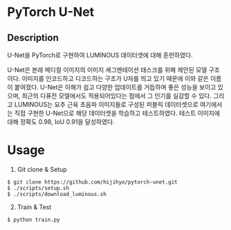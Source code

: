 # PyTorch U-Net

## Description

U-Net을 PyTorch로 구현하여 LUMINOUS 데이터셋에 대해 훈련하였다.

U-Net은 본래 메디컬 이미지의 이미지 세그멘테이션 태스크를 위해 제안된 모델 구조이다. 이미지를 인코드하고 디코드하는 구조가 U자를 띄고 있기 때문에 이와 같은 이름이 붙여졌다. U-Net은 이해가 쉽고 다양한 업데이트를 거듭하며 좋은 성능을 보이고 있으며, 최근의 디퓨전 모델에서도 적용되어있다는 점에서 그 인기를 실감할 수 있다. 그리고 LUMINOUS는 요추 근육 초음파 이미지들로 구성된 퍼블릭 데이터셋으로 여기에서는 직접 구현한 U-Net으로 해당 데이터셋을 학습하고 테스트하였다. 테스트 이미지에 대해 정확도 0.98, IoU 0.91을 달성하였다.

# Usage
1. Git clone & Setup
```shell
$ git clone https://github.com/hijihyo/pytorch-unet.git
$ ./scripts/setup.sh
$ ./scripts/download_luminous.sh
```
2. Train & Test
```shell
$ python train.py
```
